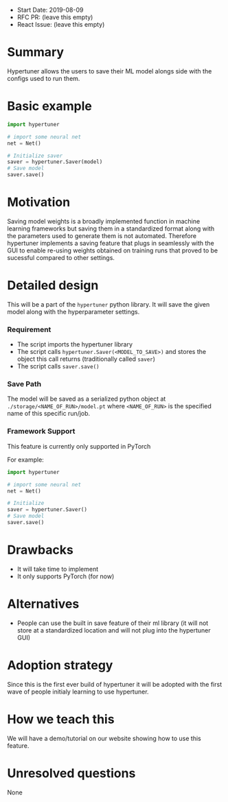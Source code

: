 - Start Date: 2019-08-09
- RFC PR: (leave this empty)
- React Issue: (leave this empty)

# Summary

Hypertuner allows the users to save their ML model alongs side with the configs used to run them.

# Basic example

```python
import hypertuner

# import some neural net
net = Net()

# Initialize saver
saver = hypertuner.Saver(model)
# Save model
saver.save()
```

# Motivation

Saving model weights is a broadly implemented function in machine learning frameworks but saving them in a standardized format along with the parameters used to generate them is not automated. Therefore hypertuner implements a saving feature that plugs in seamlessly with the GUI to enable re-using weights obtained on training runs that proved to be sucessful compared to other settings.

# Detailed design

This will be a part of the `hypertuner` python library. It will save the given model along with the hyperparameter settings.

### Requirement

- The script imports the hypertuner library
- The script calls `hypertuner.Saver(<MODEL_TO_SAVE>)` and stores the object this call returns (traditionally called `saver`)
- The script calls `saver.save()`

### Save Path

The model will be saved as a serialized python object at `./storage/<NAME_OF_RUN>/model.pt` where `<NAME_OF_RUN>` is the specified name of this specific run/job.

### Framework Support

This feature is currently only supported in PyTorch

For example:

```python
import hypertuner

# import some neural net
net = Net()

# Initialize 
saver = hypertuner.Saver()
# Save model
saver.save()
```



# Drawbacks

- It will take time to implement
- It only supports PyTorch (for now)

# Alternatives

- People can use the built in save feature of their ml library (it will not store at a standardized location and will not plug into the hypertuner GUI)

# Adoption strategy

Since this is the first ever build of hypertuner it will be adopted with the first wave of people initialy learning to use hypertuner.

# How we teach this

We will have a demo/tutorial on our website showing how to use this feature.

# Unresolved questions

None
